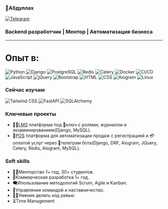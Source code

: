 
### 👋Абдуллах
<a href='https://t.me/AbdullohMahmutov' target='_blank'>![Telegram](https://img.shields.io/badge/Telegram-26A5E4?logo=telegram&logoColor=white)</a>
### Backend разработчик | Ментор | Автоматизация бизнеса
---
# Опыт в:
![Python](https://img.shields.io/badge/Python-3.9-blue?logo=python)
![Django](https://img.shields.io/badge/Django-4.0-green?logo=django)
![PostgreSQL](https://img.shields.io/badge/PostgreSQL-14-blue?logo=postgresql)
![Redis](https://img.shields.io/badge/Redis-DC382D?logo=redis&logoColor=white)
![Celery](https://img.shields.io/badge/Celery-37814A?logo=celery&logoColor=white)
![Docker](https://img.shields.io/badge/Docker-2496ED?logo=docker&logoColor=white)
![CI/CD](https://img.shields.io/badge/CI/CD-4285F4?logo=githubactions&logoColor=white)
![JavaScript](https://img.shields.io/badge/JavaScript-F7DF1E?logo=javascript&logoColor=black)
![jQuery](https://img.shields.io/badge/jQuery-0769AD?logo=jquery&logoColor=white)
![Bootstrap](https://img.shields.io/badge/Bootstrap-7952B3?logo=bootstrap&logoColor=white)
![HTML](https://img.shields.io/badge/HTML5-E34F26?logo=html5&logoColor=white)
![CSS](https://img.shields.io/badge/CSS3-1572B6?logo=css3&logoColor=white)
![Aiogram](https://img.shields.io/badge/Aiogram-2C2D72?logo=telegram&logoColor=white)
![Linux](https://img.shields.io/badge/Linux-FCC624?logo=linux&logoColor=black)
### Сейчас изучаю
![Tailwind CSS](https://img.shields.io/badge/Tailwind_CSS-38B2AC?logo=tailwindcss&logoColor=white)
![FastAPI](https://img.shields.io/badge/FastAPI-009688?logo=fastapi&logoColor=white)
![SQLAlchemy](https://img.shields.io/badge/SQLAlchemy-323232?logo=sqlalchemy&logoColor=red)

### Ключевые проекты
- 🧑‍🎓<a href='https://github.com/Zoreyan/AVN-Medrese'>LMS</a> платформа под 🔑ключ с ролями, журналом и экзаминированием(Django, MySQL).
- 🛒<a href='https://github.com/Zoreyan/Deer-Shop'>POS</a> платформа для автоматизации продаж с регистрацией и 💳оплатой услуг через 📨телеграм бота(Django, DRF, Aiogram, JQuery, Celery, Redis, Aiogram, MySQL).
### Soft skills
- 🧑‍🏫Менторство 1+ год, 30+ студентов.
- 🏬Коммерческая разработка 1+ год.
- 🗨️Ипользование методологий Scrum, Agile и Kanban.
- 🤵Управление командой и наставничество.
- 🧑‍💻Умение делать код ревью
- ⏳Time Management
  
